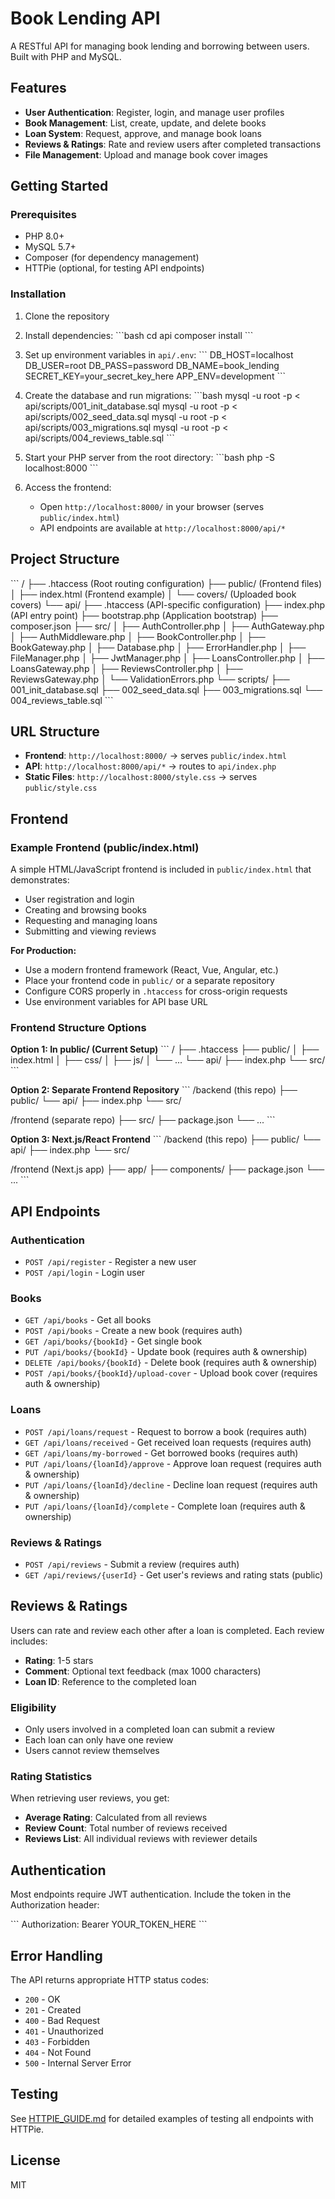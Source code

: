 # Book Lending API

A RESTful API for managing book lending and borrowing between users. Built with PHP and MySQL.

## Features

- **User Authentication**: Register, login, and manage user profiles
- **Book Management**: List, create, update, and delete books
- **Loan System**: Request, approve, and manage book loans
- **Reviews & Ratings**: Rate and review users after completed transactions
- **File Management**: Upload and manage book cover images

## Getting Started

### Prerequisites

- PHP 8.0+
- MySQL 5.7+
- Composer (for dependency management)
- HTTPie (optional, for testing API endpoints)

### Installation

1. Clone the repository

2. Install dependencies:
   \`\`\`bash
   cd api
   composer install
   \`\`\`

3. Set up environment variables in `api/.env`:
   \`\`\`
   DB_HOST=localhost
   DB_USER=root
   DB_PASS=password
   DB_NAME=book_lending
   SECRET_KEY=your_secret_key_here
   APP_ENV=development
   \`\`\`

4. Create the database and run migrations:
   \`\`\`bash
   mysql -u root -p < api/scripts/001_init_database.sql
   mysql -u root -p < api/scripts/002_seed_data.sql
   mysql -u root -p < api/scripts/003_migrations.sql
   mysql -u root -p < api/scripts/004_reviews_table.sql
   \`\`\`

5. Start your PHP server from the root directory:
   \`\`\`bash
   php -S localhost:8000
   \`\`\`

6. Access the frontend:
   - Open `http://localhost:8000/` in your browser (serves `public/index.html`)
   - API endpoints are available at `http://localhost:8000/api/*`

## Project Structure

\`\`\`
/
├── .htaccess (Root routing configuration)
├── public/ (Frontend files)
│   ├── index.html (Frontend example)
│   └── covers/ (Uploaded book covers)
└── api/
    ├── .htaccess (API-specific configuration)
    ├── index.php (API entry point)
    ├── bootstrap.php (Application bootstrap)
    ├── composer.json
    ├── src/
    │   ├── AuthController.php
    │   ├── AuthGateway.php
    │   ├── AuthMiddleware.php
    │   ├── BookController.php
    │   ├── BookGateway.php
    │   ├── Database.php
    │   ├── ErrorHandler.php
    │   ├── FileManager.php
    │   ├── JwtManager.php
    │   ├── LoansController.php
    │   ├── LoansGateway.php
    │   ├── ReviewsController.php
    │   ├── ReviewsGateway.php
    │   └── ValidationErrors.php
    └── scripts/
        ├── 001_init_database.sql
        ├── 002_seed_data.sql
        ├── 003_migrations.sql
        └── 004_reviews_table.sql
\`\`\`

## URL Structure

- **Frontend**: `http://localhost:8000/` → serves `public/index.html`
- **API**: `http://localhost:8000/api/*` → routes to `api/index.php`
- **Static Files**: `http://localhost:8000/style.css` → serves `public/style.css`

## Frontend

### Example Frontend (public/index.html)

A simple HTML/JavaScript frontend is included in `public/index.html` that demonstrates:
- User registration and login
- Creating and browsing books
- Requesting and managing loans
- Submitting and viewing reviews

**For Production:**
- Use a modern frontend framework (React, Vue, Angular, etc.)
- Place your frontend code in `public/` or a separate repository
- Configure CORS properly in `.htaccess` for cross-origin requests
- Use environment variables for API base URL

### Frontend Structure Options

**Option 1: In public/ (Current Setup)**
\`\`\`
/
├── .htaccess
├── public/
│   ├── index.html
│   ├── css/
│   ├── js/
│   └── ...
└── api/
    ├── index.php
    └── src/
\`\`\`

**Option 2: Separate Frontend Repository**
\`\`\`
/backend (this repo)
  ├── public/
  └── api/
      ├── index.php
      └── src/

/frontend (separate repo)
  ├── src/
  ├── package.json
  └── ...
\`\`\`

**Option 3: Next.js/React Frontend**
\`\`\`
/backend (this repo)
  ├── public/
  └── api/
      ├── index.php
      └── src/

/frontend (Next.js app)
  ├── app/
  ├── components/
  ├── package.json
  └── ...
\`\`\`

## API Endpoints

### Authentication
- `POST /api/register` - Register a new user
- `POST /api/login` - Login user

### Books
- `GET /api/books` - Get all books
- `POST /api/books` - Create a new book (requires auth)
- `GET /api/books/{bookId}` - Get single book
- `PUT /api/books/{bookId}` - Update book (requires auth & ownership)
- `DELETE /api/books/{bookId}` - Delete book (requires auth & ownership)
- `POST /api/books/{bookId}/upload-cover` - Upload book cover (requires auth & ownership)

### Loans
- `POST /api/loans/request` - Request to borrow a book (requires auth)
- `GET /api/loans/received` - Get received loan requests (requires auth)
- `GET /api/loans/my-borrowed` - Get borrowed books (requires auth)
- `PUT /api/loans/{loanId}/approve` - Approve loan request (requires auth & ownership)
- `PUT /api/loans/{loanId}/decline` - Decline loan request (requires auth & ownership)
- `PUT /api/loans/{loanId}/complete` - Complete loan (requires auth & ownership)

### Reviews & Ratings
- `POST /api/reviews` - Submit a review (requires auth)
- `GET /api/reviews/{userId}` - Get user's reviews and rating stats (public)

## Reviews & Ratings

Users can rate and review each other after a loan is completed. Each review includes:
- **Rating**: 1-5 stars
- **Comment**: Optional text feedback (max 1000 characters)
- **Loan ID**: Reference to the completed loan

### Eligibility
- Only users involved in a completed loan can submit a review
- Each loan can only have one review
- Users cannot review themselves

### Rating Statistics
When retrieving user reviews, you get:
- **Average Rating**: Calculated from all reviews
- **Review Count**: Total number of reviews received
- **Reviews List**: All individual reviews with reviewer details

## Authentication

Most endpoints require JWT authentication. Include the token in the Authorization header:

\`\`\`
Authorization: Bearer YOUR_TOKEN_HERE
\`\`\`

## Error Handling

The API returns appropriate HTTP status codes:
- `200` - OK
- `201` - Created
- `400` - Bad Request
- `401` - Unauthorized
- `403` - Forbidden
- `404` - Not Found
- `500` - Internal Server Error

## Testing

See [HTTPIE_GUIDE.md](HTTPIE_GUIDE.md) for detailed examples of testing all endpoints with HTTPie.

## License

MIT
